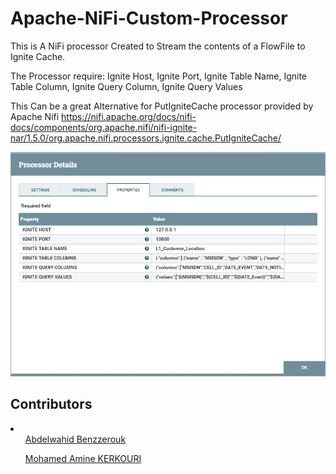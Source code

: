 # Apache-NiFi-Custom-Processor
This is A NiFi processor Created to Stream the contents of a FlowFile to Ignite Cache.

The Processor require:
Ignite Host,
Ignite Port,
Ignite Table Name,
Ignite Table Column,
Ignite Query Column,
Ignite Query Values

This Can be a great Alternative for PutIgniteCache processor provided by Apache Nifi
https://nifi.apache.org/docs/nifi-docs/components/org.apache.nifi/nifi-ignite-nar/1.5.0/org.apache.nifi.processors.ignite.cache.PutIgniteCache/

<img src= "CaptureProcess.PNG">

## Contributors
<li>
  <ul><a href="https://github.com/wahid18benz">Abdelwahid Benzzerouk </a></ul>
  <ul><a href="https://github.com/kmamine">Mohamed Amine KERKOURI </a></ul>
</li>

